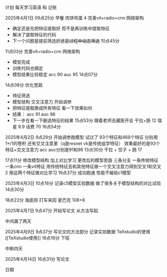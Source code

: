 计划
每天学习英语 和 记账


2025年4月1日
09点25分
早餐 肉饼鸡蛋 4
完善vit+radio+cnn 网络架构
 - 确定还是先把特征提取好 而不是再训练中提取特征
 - 解决了提取特征的代码
 - 下一个问题是提前筛选好~~还是过程中动态筛选~~
10点45分


11点03分
完善vit+radio+cnn 网络架构
- 模型完成
- 训练代码也搞定
- 模型结果比较稳定 acc 90 auc 95
14点07分

14点08分
优化思路
- 特征筛选
- 模型结构 交叉注意力
开始调参
- 把特征提取换成所有特征 看一下效果如何
- 结果： acc 91 auc 96 
- 下一步在看一下删选特征的结果
15点53分
跟着老师去藏医开会
干拉+肠 12
瑞星 9.9
话费 70
16点54分

2025年4月2日
9点29分
开始调参跑模型
试过了 93个特征和469个特征 分别用 1*/1的卷积 还有交叉注意里（q是resnet vk是传统组学特征）
效果最好的是93个特征+交叉注意力 acc auc分别是91和96
13点30分
干拉 + 饺子 + 肠 17

17点11分
修改模型结构 加上对比学习
更改后的模型思路 三条分支
一条传统特征 一条cnn 一条vit特征 用传统特征去和其他特征做一个交叉注意力得到交叉1和交叉2 用这两个特征做对比学习 
19点37分 成功跑通 性能不输给c1模型

2025年4月3日
10点16分
记录c5模型实验数据
做了很多关于模型结构的对比试验 
14点30分

18点22分 海底捞 打车来回 星巴克 108+8

2025年4月7日
9点47分
开始写论文
从方法写起

中间漏了两天


2025年4月9日
9点37分 
写论文的方法部分 记录实验数据
TeXstudio的使用 [[TeXstudio使用]]
16点16分 下班


中断四天


2025年4月14日
16点31分 
写论文 



日期


